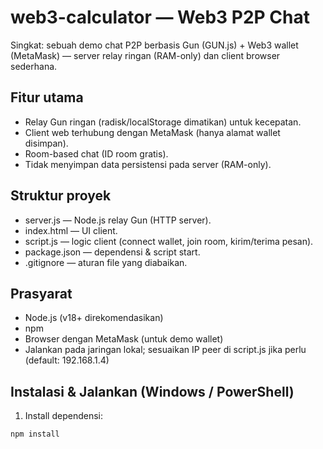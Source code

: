 # web3-calculator — Web3 P2P Chat

Singkat: sebuah demo chat P2P berbasis Gun (GUN.js) + Web3 wallet (MetaMask) — server relay ringan (RAM-only) dan client browser sederhana.

## Fitur utama
- Relay Gun ringan (radisk/localStorage dimatikan) untuk kecepatan.
- Client web terhubung dengan MetaMask (hanya alamat wallet disimpan).
- Room-based chat (ID room gratis).
- Tidak menyimpan data persistensi pada server (RAM-only).

## Struktur proyek
- server.js — Node.js relay Gun (HTTP server).
- index.html — UI client.
- script.js — logic client (connect wallet, join room, kirim/terima pesan).
- package.json — dependensi & script start.
- .gitignore — aturan file yang diabaikan.

## Prasyarat
- Node.js (v18+ direkomendasikan)
- npm
- Browser dengan MetaMask (untuk demo wallet)
- Jalankan pada jaringan lokal; sesuaikan IP peer di script.js jika perlu (default: 192.168.1.4)

## Instalasi & Jalankan (Windows / PowerShell)
1. Install dependensi:
```bash
npm install